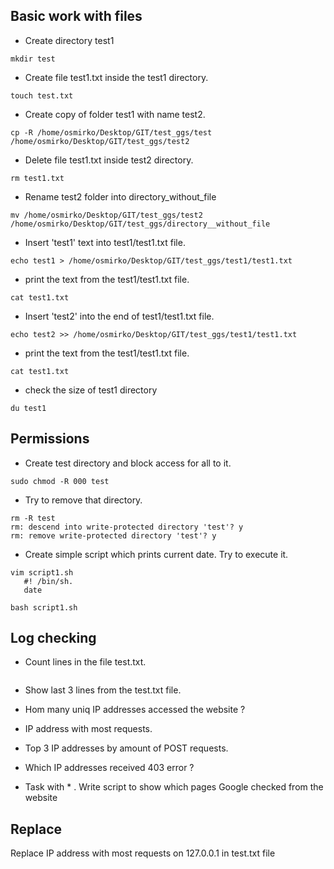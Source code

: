 ##  Basic work with files

- Create directory test1

```console
mkdir test
```

- Create file test1.txt inside the test1 directory.
```console
touch test.txt
```

-   Create copy of folder test1 with name test2.  
```console
cp -R /home/osmirko/Desktop/GIT/test_ggs/test /home/osmirko/Desktop/GIT/test_ggs/test2
```
-    Delete file test1.txt inside test2 directory.
```console
rm test1.txt
```
-    Rename test2 folder into directory_without_file
```console
mv /home/osmirko/Desktop/GIT/test_ggs/test2 /home/osmirko/Desktop/GIT/test_ggs/directory__without_file
```
-    Insert 'test1' text into test1/test1.txt file.
```console
echo test1 > /home/osmirko/Desktop/GIT/test_ggs/test1/test1.txt 
```
-    print the text from the test1/test1.txt file.
```console
cat test1.txt
```
-    Insert 'test2' into the end of test1/test1.txt file.
```console
echo test2 >> /home/osmirko/Desktop/GIT/test_ggs/test1/test1.txt
```
-    print the text from the test1/test1.txt file.
```console
cat test1.txt
```
- check the size of test1 directory
```console
du test1
```
## Permissions

-   Create test directory and block access for all to it.
```console
sudo chmod -R 000 test
```
-   Try to remove that directory.
```console
rm -R test
rm: descend into write-protected directory 'test'? y
rm: remove write-protected directory 'test'? y
```
-    Create simple script which prints current date. Try to execute it.
```console
vim script1.sh
   #! /bin/sh.
   date

bash script1.sh
```

## Log checking

-  Count lines in the file test.txt.
```console
```
- Show last 3 lines from the test.txt file. 


-  Hom many uniq IP addresses accessed the website ? 


-  IP address with most requests.


-  Top 3 IP addresses by amount of POST requests.


-  Which IP addresses received 403 error ? 


- Task with * . Write script to show which pages Google checked from the website 

## Replace

Replace IP address with most requests on 127.0.0.1 in test.txt file 
